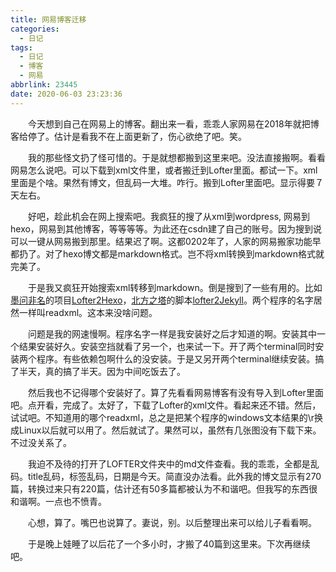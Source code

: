 ```yaml
---
title: 网易博客迁移
categories:
  - 日记
tags:
  - 日记
  - 博客
  - 网易
abbrlink: 23445
date: 2020-06-03 23:23:36
---
```


&emsp;&emsp;今天想到自己在网易上的博客。翻出来一看，乖乖人家网易在2018年就把博客给停了。估计是看我不在上面更新了，伤心欲绝了吧。笑。
<!-- more -->

&emsp;&emsp;我的那些怪文扔了怪可惜的。于是就想都搬到这里来吧。没法直接搬啊。看看网易怎么说吧。可以下载到xml文件里，或者搬迁到Lofter里面。都试一下。xml里面是个啥。果然有博文，但乱码一大堆。咋行。搬到Lofter里面吧。显示得要７天左右。

&emsp;&emsp;好吧，趁此机会在网上搜索吧。我疯狂的搜了从xml到wordpress, 网易到hexo，网易到其他博客，等等等等。为此还在csdn建了自己的账号。因为搜到说可以一键从网易搬到那里。结果迟了啊。这都0202年了，人家的网易搬家功能早都扔了。对了hexo博文都是markdown格式。岂不将xml转换到markdown格式就完美了。

&emsp;&emsp;于是我又疯狂开始搜索xml转移到markdown。倒是搜到了一些有用的。比如[墨问非名](https://zhuanlan.zhihu.com/p/67765274)的项目[Lofter2Hexo](https://github.com/alicewish/Lofter2Hexo)，[北方之塔](https://himring.top/lofter-expo-repo/)的脚本[lofter2Jekyll](https://github.com/FromEndWorld/lofter2Jekyll)。两个程序的名字居然一样叫readxml。这本来没啥问题。

&emsp;&emsp;问题是我的网速慢啊。程序名字一样是我安装好之后才知道的啊。安装其中一个结果安装好久。安装空挡就看了另一个，也来试一下。开了两个terminal同时安装两个程序。有些依赖包啊什么的没安装。于是又另开两个terminal继续安装。搞了半天，真的搞了半天。因为中间吃饭去了。

&emsp;&emsp;然后我也不记得哪个安装好了。算了先看看网易博客有没有导入到Lofter里面吧。点开看，完成了。太好了，下载了Lofter的xml文件。看起来还不错。然后，试试吧。不知道用的哪个readxml，总之是把某个程序的windows文本结果的\r换成Linux以后就可以用了。然后就试了。果然可以，虽然有几张图没有下载下来。不过没关系了。

&emsp;&emsp;我迫不及待的打开了LOFTER文件夹中的md文件查看。我的乖乖，全都是乱码。title乱码，标签乱码，日期是今天。简直没办法看。此外我的博文显示有270篇，转换过来只有220篇，估计还有50多篇都被认为不和谐吧。但我写的东西很和谐啊。一点也不愤青。

&emsp;&emsp;心想，算了。嘴巴也说算了。妻说，别。以后整理出来可以给儿子看看啊。

&emsp;&emsp;于是晚上娃睡了以后花了一个多小时，才搬了40篇到这里来。下次再继续吧。

